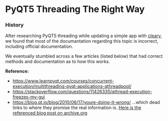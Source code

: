 # PyQT5 Threading The Right Way

### History
After researching PyQT5 threading while updating a simple app with [cleary](https://github.com/cleary), we found that most of the documantation regarding this topic is incorrect, including official documentation.

We eventually stumbled across a few articles (listed below) that had correct methods and documentation as to how this works.

**Reference:** 
 * https://www.learnpyqt.com/courses/concurrent-execution/multithreading-pyqt-applications-qthreadpool/  
 * https://stackoverflow.com/questions/11426335/qthread-execution-freezes-my-gui
 * https://blog.qt.io/blog/2010/06/17/youre-doing-it-wrong/ ...which dead links to where they promise the real information is. [Here is the referenced blog post on archive.org](https://web.archive.org/web/20200128030120/https://www.qt.io/blog/2006/12/04/threading-without-the-headache)
